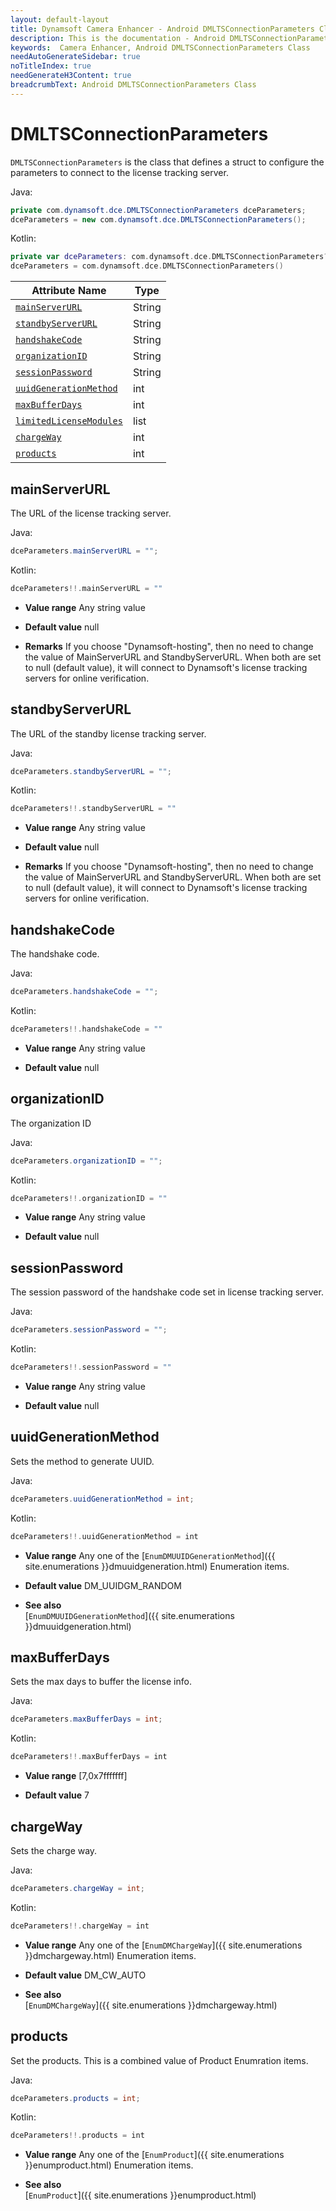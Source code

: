 ```yaml
---
layout: default-layout
title: Dynamsoft Camera Enhancer - Android DMLTSConnectionParameters Class
description: This is the documentation - Android DMLTSConnectionParameters Class page of Dynamsoft Camera Enhancer.
keywords:  Camera Enhancer, Android DMLTSConnectionParameters Class
needAutoGenerateSidebar: true
noTitleIndex: true
needGenerateH3Content: true
breadcrumbText: Android DMLTSConnectionParameters Class
---
```


# DMLTSConnectionParameters

`DMLTSConnectionParameters` is the class that defines a struct to configure the parameters to connect to the license tracking server.

Java:

```Java
private com.dynamsoft.dce.DMLTSConnectionParameters dceParameters;
dceParameters = new com.dynamsoft.dce.DMLTSConnectionParameters();
```

Kotlin:

```kotlin
private var dceParameters: com.dynamsoft.dce.DMLTSConnectionParameters? = null
dceParameters = com.dynamsoft.dce.DMLTSConnectionParameters()
```

| Attribute Name | Type |
|------|------|
| [`mainServerURL`](#mainserverurl) | String |
| [`standbyServerURL`](#standbyserverurl) | String |
| [`handshakeCode`](#handshakecode) | String |
| [`organizationID`](#organizationid) | String |
| [`sessionPassword`](#sessionpassword) | String |
| [`uuidGenerationMethod`](#uuidgenerationmethod) | int |
| [`maxBufferDays`](#maxbufferdays) | int |
| [`limitedLicenseModules`](#limitedlicensemodules) | list |
| [`chargeWay`](#chargeway) | int |
| [`products`](#products) | int |

## mainServerURL

The URL of the license tracking server.

Java:

```java
dceParameters.mainServerURL = "";
```

Kotlin:

```kotlin
dceParameters!!.mainServerURL = ""
```

- **Value range**
    Any string value

- **Default value**
    null

- **Remarks**
    If you choose "Dynamsoft-hosting", then no need to change the value of MainServerURL and StandbyServerURL. When both are set to null (default value), it will connect to Dynamsoft's license tracking servers for online verification.

## standbyServerURL

The URL of the standby license tracking server.

Java:

```java
dceParameters.standbyServerURL = "";
```

Kotlin:

```kotlin
dceParameters!!.standbyServerURL = ""
```

- **Value range**
    Any string value

- **Default value**
    null

- **Remarks**
    If you choose "Dynamsoft-hosting", then no need to change the value of MainServerURL and StandbyServerURL. When both are set to null (default value), it will connect to Dynamsoft's license tracking servers for online verification.

## handshakeCode

The handshake code.

Java:

```java
dceParameters.handshakeCode = "";
```

Kotlin:

```kotlin
dceParameters!!.handshakeCode = ""
```

- **Value range**
    Any string value

- **Default value**
    null

## organizationID

The organization ID

Java:

```java
dceParameters.organizationID = "";
```

Kotlin:

```kotlin
dceParameters!!.organizationID = ""
```

- **Value range**
    Any string value

- **Default value**
    null

## sessionPassword

The session password of the handshake code set in license tracking server.

Java:

```java
dceParameters.sessionPassword = "";
```

Kotlin:

```kotlin
dceParameters!!.sessionPassword = ""
```

- **Value range**
    Any string value

- **Default value**
    null

## uuidGenerationMethod

Sets the method to generate UUID.

Java:

```java
dceParameters.uuidGenerationMethod = int;
```

Kotlin:

```kotlin
dceParameters!!.uuidGenerationMethod = int
```

- **Value range**
    Any one of the [`EnumDMUUIDGenerationMethod`]({{ site.enumerations }}dmuuidgeneration.html) Enumeration items.

- **Default value**
    DM_UUIDGM_RANDOM

- **See also**  
    [`EnumDMUUIDGenerationMethod`]({{ site.enumerations }}dmuuidgeneration.html)

## maxBufferDays

Sets the max days to buffer the license info.

Java:

```java
dceParameters.maxBufferDays = int;
```

Kotlin:

```kotlin
dceParameters!!.maxBufferDays = int
```

- **Value range**
    [7,0x7fffffff]  

- **Default value**
    7

## chargeWay

Sets the charge way.

Java:

```java
dceParameters.chargeWay = int;
```

Kotlin:

```kotlin
dceParameters!!.chargeWay = int
```

- **Value range**
    Any one of the [`EnumDMChargeWay`]({{ site.enumerations }}dmchargeway.html) Enumeration items.

- **Default value**
    DM_CW_AUTO

- **See also**  
    [`EnumDMChargeWay`]({{ site.enumerations }}dmchargeway.html)

## products

Set the products. This is a combined value of Product Enumration items.

Java:

```java
dceParameters.products = int;
```

Kotlin:

```kotlin
dceParameters!!.products = int
```

- **Value range**
    Any one of the [`EnumProduct`]({{ site.enumerations }}enumproduct.html) Enumeration items.

- **See also**  
    [`EnumProduct`]({{ site.enumerations }}enumproduct.html)
